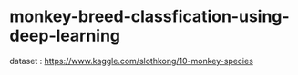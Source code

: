 # monkey-breed-classfication-using-deep-learning
dataset : https://www.kaggle.com/slothkong/10-monkey-species
